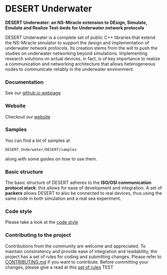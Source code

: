 DESERT Underwater
=================

**DESERT Underwater: an NS-Miracle extension to** 
**DEsign, Simulate, Emulate and Realize Test-beds**
**for Underwater network protocols**

DESERT Underwater is a complete set of public C++ libraries that extend
the NS-Miracle simulator to support the design and implementation of 
underwater network protocols. Its creation stems from the will to push 
the studies on underwater networking beyond simulations. 
Implementing research solutions on actual devices, in fact, is of key 
importance to realize a communication and networking architecture that 
allows heterogeneous nodes to communicate reliably in the underwater 
environment.

### Documentation

See our [github.io webpage](https://signetlabdei.github.io/DESERT_Underwater_doc/)

### Website

Checkout our [website](http://desert-underwater.dei.unipd.it/)

### Samples

You can find a lot of samples at
```
DESERT_Underwater/DESERT/samples
```
along with some guides on how to use them.

### Basic structure

The basic structure of DESERT adheres to the 
**ISO/OSI communication protocol stack**: this allows for ease of development and integration. 
A set of **packers** allows DESERT to also be connected to real devices, thus using the same 
code in both simulation and a real sea experiment.

### Code style

Please take a look at the [code style](coding_rules.md)

### Contributing to the project

Contributions from the community are welcome and appreciated. 
To maintain consinstency and provide ease of integration and readability, the project has a set of rules for 
coding and submitting changes. Please refer to [CONTRIBUTING.md](CONTRIBUTING.md) 
if you want to contribute.
Before committing your changes, please give a read at this [set of rules](commit_rules.md)
TEST
